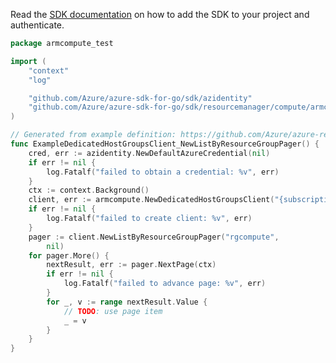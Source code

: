 Read the [SDK documentation](https://github.com/Azure/azure-sdk-for-go/blob/sdk%2Fresourcemanager%2Fcompute%2Farmcompute%2Fv1.0.0/sdk/resourcemanager/compute/armcompute/README.md) on how to add the SDK to your project and authenticate.

```go
package armcompute_test

import (
	"context"
	"log"

	"github.com/Azure/azure-sdk-for-go/sdk/azidentity"
	"github.com/Azure/azure-sdk-for-go/sdk/resourcemanager/compute/armcompute"
)

// Generated from example definition: https://github.com/Azure/azure-rest-api-specs/tree/main/specification/compute/resource-manager/Microsoft.Compute/stable/2022-03-01/ComputeRP/examples/dedicatedHostExamples/DedicatedHostGroups_ListByResourceGroup_MaximumSet_Gen.json
func ExampleDedicatedHostGroupsClient_NewListByResourceGroupPager() {
	cred, err := azidentity.NewDefaultAzureCredential(nil)
	if err != nil {
		log.Fatalf("failed to obtain a credential: %v", err)
	}
	ctx := context.Background()
	client, err := armcompute.NewDedicatedHostGroupsClient("{subscription-id}", cred, nil)
	if err != nil {
		log.Fatalf("failed to create client: %v", err)
	}
	pager := client.NewListByResourceGroupPager("rgcompute",
		nil)
	for pager.More() {
		nextResult, err := pager.NextPage(ctx)
		if err != nil {
			log.Fatalf("failed to advance page: %v", err)
		}
		for _, v := range nextResult.Value {
			// TODO: use page item
			_ = v
		}
	}
}
```
